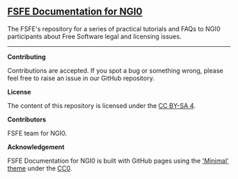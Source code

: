 

## [FSFE Documentation for NGI0](https://lucaslasota.github.io/testngio/) 

The FSFE's repository for a series of practical tutorials and FAQs to NGI0 participants about Free Software legal and licensing issues. 

---

**Contributing**

Contributions are accepted. If you spot a bug or something wrong, please feel free to raise an issue in our GitHub repository.

**License**

The content of this repository is licensed under the [CC BY-SA 4](https://creativecommons.org/licenses/by/4.0/).

**Contributors**

FSFE team for NGI0.

**Acknowledgement**

FSFE Documentation for NGI0 is built with GitHub pages using the ['Minimal' theme](https://pages-themes.github.io/minimal/) under the [CC0](https://creativecommons.org/share-your-work/public-domain/cc0/).
